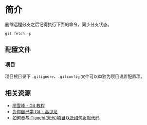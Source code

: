 # 简介



删除远程分支之后记得执行下面的命令，同步分支状态。

```shell
git fetch -p
```

## 配置文件

### 项目

项目根目录下 `.gitignore`、`.gitconfig` 文件可以单独为项目设置配置项。

## 相关资源

- [廖雪峰 - Git 教程](https://www.liaoxuefeng.com/wiki/896043488029600)
- [为你自己学 Git - 高见龙](https://gitbook.tw/)
- [如何参与 Tianchi(天池)项目以及如何贡献代码](http://www.qtcn.org/bbs/simple/?t53628.html)
